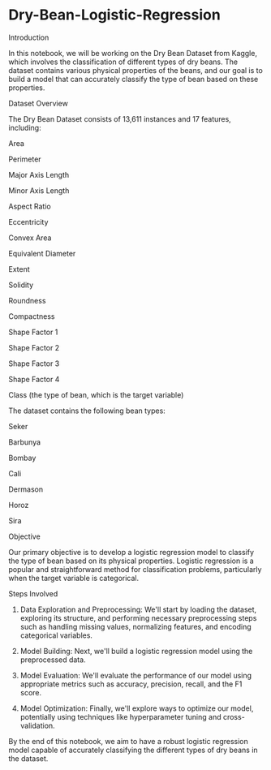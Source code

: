 # Dry-Bean-Logistic-Regression

Introduction

In this notebook, we will be working on the Dry Bean Dataset from Kaggle, which involves the classification of different types of dry beans. The dataset contains various physical properties of the beans, and our goal is to build a model that can accurately classify the type of bean based on these properties.

Dataset Overview

The Dry Bean Dataset consists of 13,611 instances and 17 features, including:

Area

Perimeter

Major Axis Length

Minor Axis Length

Aspect Ratio

Eccentricity

Convex Area

Equivalent Diameter

Extent

Solidity

Roundness

Compactness

Shape Factor 1

Shape Factor 2

Shape Factor 3

Shape Factor 4

Class (the type of bean, which is the target variable)

The dataset contains the following bean types:

Seker

Barbunya

Bombay

Cali

Dermason

Horoz

Sira

Objective

Our primary objective is to develop a logistic regression model to classify the type of bean based on its physical properties. Logistic regression is a popular and straightforward method for classification problems, particularly when the target variable is categorical.

Steps Involved

1) Data Exploration and Preprocessing: We'll start by loading the dataset, exploring its structure, and performing necessary preprocessing steps such as handling missing values, normalizing features, and encoding categorical variables.

2) Model Building: Next, we'll build a logistic regression model using the preprocessed data.

3) Model Evaluation: We'll evaluate the performance of our model using appropriate metrics such as accuracy, precision, recall, and the F1 score.

4) Model Optimization: Finally, we'll explore ways to optimize our model, potentially using techniques like hyperparameter tuning and cross-validation.

By the end of this notebook, we aim to have a robust logistic regression model capable of accurately classifying the different types of dry beans in the dataset.
